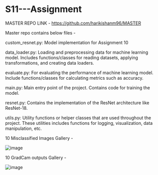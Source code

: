 # S11---Assignment

MASTER REPO LINK - https://github.com/harikishanm96/MASTER

Master repo contains below files - 

custom_resnet.py: Model implementation for Assignment 10

data_loader.py: Loading and preprocessing data for machine learning model. Includes functions/classes for reading datasets, applying transformations, and creating data loaders.

evaluate.py: For evaluating the performance of machine learning model. Include functions/classes for calculating metrics such as accuracy.

main.py: Main entry point of the project. Contains code for training the model.

resnet.py: Contains the implementation of the ResNet architecture like ResNet-18.

utils.py: Utility functions or helper classes that are used throughout the project. These utilities includes functions for logging, visualization, data manipulation, etc.

10 Misclassified Images Gallery -

![image](https://github.com/harikishanm96/S11---Assignment/assets/53985105/285f2974-45b1-45ed-828e-507a74b5b4c1)

10 GradCam outputs Gallery -

![image](https://github.com/harikishanm96/S11---Assignment/assets/53985105/771d766b-bf0d-4bc5-960d-b22b1007d1a6)

